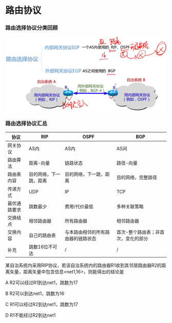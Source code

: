 # 路由协议

### 路由选择协议分类回顾

![](1.png)

### 路由选择协议汇总

| 协议         | RIP                    | OSPF                               | BGP                                 |
| ------------ | ---------------------- | ---------------------------------- | ----------------------------------- |
| 网关协议     | AS内                   | AS内                               | AS间                                |
| 路由算法     | 距离-向量              | 链路状态                           | 路径-向量                           |
| 路由表内容   | 目的网络，下一跳，距离 | 目的网络，下一跳，距离             | 目的网络，完整路径                  |
| 传递方式     | UDP                    | IP                                 | TCP                                 |
| 最优通路要求 | 跳数最少               | 费用/代价最低                      | 多种关联策略                        |
| 交换结点     | 相邻路由器             | 所有路由器                         | 相邻路由器                          |
| 交换内容     | 自己的路由表           | 与本路由相邻的所有路由器的链路状态 | 首次-整个路由表；非首次，变化的部分 |
| 补充         | 跳数16位不可达         | /                                  | /                                   |

某自治系统内采用RIP协议，若该自治系统内的路由器R1收到其邻居路由器R2的距离矢量，距离矢量中包含信息<net1,16>，则能得出的结论是

A R2可以经过R1到达net1，跳数为17

B R2可以到达net1，跳数为16

C R1可以经过R2到达net1，跳数为17

D R1不能经过R2到达net1